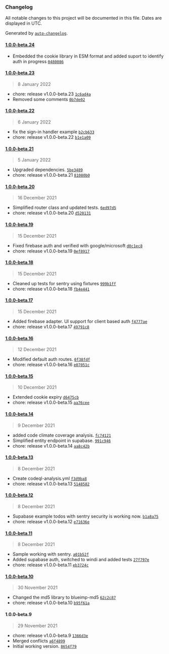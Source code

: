 ### Changelog

All notable changes to this project will be documented in this file. Dates are displayed in UTC.

Generated by [`auto-changelog`](https://github.com/CookPete/auto-changelog).

#### [1.0.0-beta.24](https://github.com/jerrythomas/sentry/compare/1.0.0-beta.23...1.0.0-beta.24)

- Embedded the cookie library in ESM format and added suport to identify auth in progress [`0480086`](https://github.com/jerrythomas/sentry/commit/0480086e4126f1dcf919af80bb06812314eafe6e)

#### [1.0.0-beta.23](https://github.com/jerrythomas/sentry/compare/1.0.0-beta.22...1.0.0-beta.23)

> 8 January 2022

- chore: release v1.0.0-beta.23 [`1c6ad4a`](https://github.com/jerrythomas/sentry/commit/1c6ad4aea72eeb65fbeb5824d625da21a8b6fba6)
- Removed some comments [`0b7de02`](https://github.com/jerrythomas/sentry/commit/0b7de029417c0a603001f0936f379c8df5608a0c)

#### [1.0.0-beta.22](https://github.com/jerrythomas/sentry/compare/1.0.0-beta.21...1.0.0-beta.22)

> 6 January 2022

- fix the sign-in handler example [`b2cb633`](https://github.com/jerrythomas/sentry/commit/b2cb63351d236514764dc804c5c452079d3b7171)
- chore: release v1.0.0-beta.22 [`b1e1a09`](https://github.com/jerrythomas/sentry/commit/b1e1a0979e51cc978fc7dbd0c65cfed93fa3401b)

#### [1.0.0-beta.21](https://github.com/jerrythomas/sentry/compare/1.0.0-beta.20...1.0.0-beta.21)

> 5 January 2022

- Upgraded dependencies. [`5be3489`](https://github.com/jerrythomas/sentry/commit/5be3489ec65f3c80141532607fd9fd17e0f4ec4b)
- chore: release v1.0.0-beta.21 [`81080b0`](https://github.com/jerrythomas/sentry/commit/81080b08b015cc67d1a0085d8153439cfeca2c74)

#### [1.0.0-beta.20](https://github.com/jerrythomas/sentry/compare/1.0.0-beta.19...1.0.0-beta.20)

> 16 December 2021

- Simplified router class and updated tests. [`6ed97d5`](https://github.com/jerrythomas/sentry/commit/6ed97d58c1f22b6a96139115b3de05dd8b92dd43)
- chore: release v1.0.0-beta.20 [`d520131`](https://github.com/jerrythomas/sentry/commit/d52013114cc1b913dcb72fcfe44edaac342652ad)

#### [1.0.0-beta.19](https://github.com/jerrythomas/sentry/compare/1.0.0-beta.18...1.0.0-beta.19)

> 15 December 2021

- Fixed firebase auth and verified with google/microsoft [`d0c1ec8`](https://github.com/jerrythomas/sentry/commit/d0c1ec8b5dc0789f28505a9737b2c2211759c1ed)
- chore: release v1.0.0-beta.19 [`0ef8917`](https://github.com/jerrythomas/sentry/commit/0ef8917eee7830f35598426fdf9dee6eb882031e)

#### [1.0.0-beta.18](https://github.com/jerrythomas/sentry/compare/1.0.0-beta.17...1.0.0-beta.18)

> 15 December 2021

- Cleaned up tests for sentry using fixtures [`999b1ff`](https://github.com/jerrythomas/sentry/commit/999b1ff87ec11f9eab228e67e2739eac5d979350)
- chore: release v1.0.0-beta.18 [`fb4e441`](https://github.com/jerrythomas/sentry/commit/fb4e4417ce433d5eb6ff31211ec35afe1074e784)

#### [1.0.0-beta.17](https://github.com/jerrythomas/sentry/compare/1.0.0-beta.16...1.0.0-beta.17)

> 15 December 2021

- Added firebase adapter. UI support for client based auth [`f4777ae`](https://github.com/jerrythomas/sentry/commit/f4777aed09f57b49dce6f676bc3ae66384ef884f)
- chore: release v1.0.0-beta.17 [`49791c8`](https://github.com/jerrythomas/sentry/commit/49791c84445b4b0da4b370a7cd4918a0e1a3edfe)

#### [1.0.0-beta.16](https://github.com/jerrythomas/sentry/compare/1.0.0-beta.15...1.0.0-beta.16)

> 12 December 2021

- Modified default auth routes. [`0f38fdf`](https://github.com/jerrythomas/sentry/commit/0f38fdf969febfdd282cb4fdff88903ed054ee58)
- chore: release v1.0.0-beta.16 [`e07051c`](https://github.com/jerrythomas/sentry/commit/e07051ceada075b27bf74d846faf94850a4fef1c)

#### [1.0.0-beta.15](https://github.com/jerrythomas/sentry/compare/1.0.0-beta.14...1.0.0-beta.15)

> 10 December 2021

- Extended cookie expiry [`d6475cb`](https://github.com/jerrythomas/sentry/commit/d6475cbfaa92bd002f40a5446576d6dbe7a0c320)
- chore: release v1.0.0-beta.15 [`aa76cee`](https://github.com/jerrythomas/sentry/commit/aa76cee90802f00c3cb1be7ac63127f85b6ac82a)

#### [1.0.0-beta.14](https://github.com/jerrythomas/sentry/compare/1.0.0-beta.13...1.0.0-beta.14)

> 9 December 2021

- added code climate coverage analysis. [`fc74121`](https://github.com/jerrythomas/sentry/commit/fc741217dd7b2c2ea766d3c3987afb71a830ee8b)
- Simplified entity endpoint in supabase. [`991c946`](https://github.com/jerrythomas/sentry/commit/991c9468f531bbc82da2086a8e132b9efbb11654)
- chore: release v1.0.0-beta.14 [`aa8c42b`](https://github.com/jerrythomas/sentry/commit/aa8c42b6279bbf3a5717915be3cf65b12be3b8f0)

#### [1.0.0-beta.13](https://github.com/jerrythomas/sentry/compare/1.0.0-beta.12...1.0.0-beta.13)

> 8 December 2021

- Create codeql-analysis.yml [`f3d9ba8`](https://github.com/jerrythomas/sentry/commit/f3d9ba8d0be09298391ca32b325836c7c7a8e997)
- chore: release v1.0.0-beta.13 [`5148582`](https://github.com/jerrythomas/sentry/commit/5148582220839e15a78fb5d5c2f987fbbe48cefd)

#### [1.0.0-beta.12](https://github.com/jerrythomas/sentry/compare/1.0.0-beta.11...1.0.0-beta.12)

> 8 December 2021

- Supabase example todos with sentry security is working now. [`b1a8a75`](https://github.com/jerrythomas/sentry/commit/b1a8a7569fc2c578b047cfc91d15e91bccfd5311)
- chore: release v1.0.0-beta.12 [`e71636e`](https://github.com/jerrythomas/sentry/commit/e71636e573514091fd0d2e94db510f435cf15d86)

#### [1.0.0-beta.11](https://github.com/jerrythomas/sentry/compare/1.0.0-beta.10...1.0.0-beta.11)

> 8 December 2021

- Sample working with sentry. [`a01b52f`](https://github.com/jerrythomas/sentry/commit/a01b52fa81f57ffd87bc020b2cdd31a7163a5e22)
- Added supabase auth, switched to windi and added tests [`27f797e`](https://github.com/jerrythomas/sentry/commit/27f797e1871e977d73369ccd5b6904e46e18cdc8)
- chore: release v1.0.0-beta.11 [`eb3724c`](https://github.com/jerrythomas/sentry/commit/eb3724cceff38c98a052cdee86d5013ca86d3bbc)

#### [1.0.0-beta.10](https://github.com/jerrythomas/sentry/compare/1.0.0-beta.9...1.0.0-beta.10)

> 30 November 2021

- Changed the md5 library to blueimp-md5 [`62c2c87`](https://github.com/jerrythomas/sentry/commit/62c2c87a1f69bfd2192e746bec9f76483cab549e)
- chore: release v1.0.0-beta.10 [`b95f61a`](https://github.com/jerrythomas/sentry/commit/b95f61a0aa914f872e9331bbd4a97cd734625557)

#### 1.0.0-beta.9

> 29 November 2021

- chore: release v1.0.0-beta.9 [`1366d3e`](https://github.com/jerrythomas/sentry/commit/1366d3e362a377e086938bb83a809d0333fa6b10)
- Merged conflicts [`a6f4899`](https://github.com/jerrythomas/sentry/commit/a6f4899ad7201e0542f0ae5723bc1f0d4c75f52e)
- Initial working version. [`8654f79`](https://github.com/jerrythomas/sentry/commit/8654f79c59e49486c551e069f202b406a45896e5)
